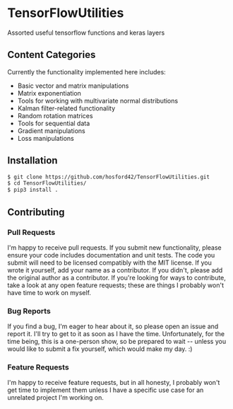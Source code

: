 # TensorFlowUtilities
Assorted useful tensorflow functions and keras layers

## Content Categories

Currently the functionality implemented here includes:
* Basic vector and matrix manipulations
* Matrix exponentiation
* Tools for working with multivariate normal distributions
* Kalman filter-related functionality
* Random rotation matrices
* Tools for sequential data
* Gradient manipulations
* Loss manipulations


## Installation

```bash
$ git clone https://github.com/hosford42/TensorFlowUtilities.git
$ cd TensorFlowUtilities/
$ pip3 install .
```

## Contributing

### Pull Requests
I'm happy to receive pull requests. If you submit new functionality,
please ensure your code includes documentation and unit tests. The
code you submit will need to be licensed compatibly with the MIT
license. If you wrote it yourself, add your name as a contributor.
If you didn't, please add the original author as a contributor. If
you're looking for ways to contribute, take a look at any open
feature requests; these are things I probably won't have time to
work on myself.

### Bug Reports
If you find a bug, I'm eager to hear about it, so please open an issue 
and report it. I'll try to get to it as soon as I have the time. 
Unfortunately, for the time being, this is a one-person show, so be 
prepared to wait -- unless you would like to submit a fix yourself, 
which would make my day. :)

### Feature Requests
I'm happy to receive feature requests, but in all honesty, I probably
won't get time to implement them unless I have a specific use case
for an unrelated project I'm working on.
